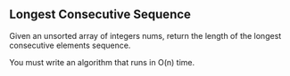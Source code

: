 ## Longest Consecutive Sequence

Given an unsorted array of integers nums, return the length of the longest consecutive elements sequence.

You must write an algorithm that runs in O(n) time.
